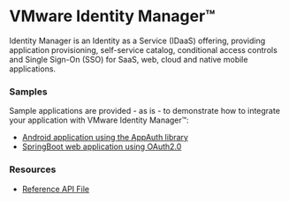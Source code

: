 # VMware Identity Manager™

Identity Manager is an Identity as a Service (IDaaS) offering, providing application provisioning, self-service catalog, conditional access controls and Single Sign-On (SSO) for SaaS, web, cloud and native mobile applications.

### Samples

Sample applications are provided - as is - to demonstrate how to integrate your application with VMware Identity Manager™:

 * [Android application using the AppAuth library](https://github.com/vmware/idm/tree/master/samples/DynamicRegistrationAppAuthDemo-Android)
 * [SpringBoot web application using OAuth2.0](https://github.com/vmware/idm/tree/master/samples/webapp-spring-boot-oauth2)

### Resources
* [Reference API File](https://github.com/vmware/idm/blob/master/apidocs/swagger.json)
